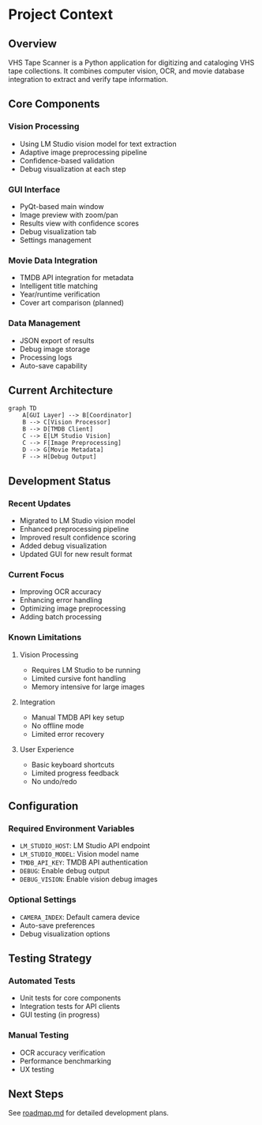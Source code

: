 # Project Context

## Overview
VHS Tape Scanner is a Python application for digitizing and cataloging VHS tape collections. It combines computer vision, OCR, and movie database integration to extract and verify tape information.

## Core Components

### Vision Processing
- Using LM Studio vision model for text extraction
- Adaptive image preprocessing pipeline
- Confidence-based validation
- Debug visualization at each step

### GUI Interface
- PyQt-based main window
- Image preview with zoom/pan
- Results view with confidence scores
- Debug visualization tab
- Settings management

### Movie Data Integration
- TMDB API integration for metadata
- Intelligent title matching
- Year/runtime verification
- Cover art comparison (planned)

### Data Management
- JSON export of results
- Debug image storage
- Processing logs
- Auto-save capability

## Current Architecture

```mermaid
graph TD
    A[GUI Layer] --> B[Coordinator]
    B --> C[Vision Processor]
    B --> D[TMDB Client]
    C --> E[LM Studio Vision]
    C --> F[Image Preprocessing]
    D --> G[Movie Metadata]
    F --> H[Debug Output]
```

## Development Status

### Recent Updates
- Migrated to LM Studio vision model
- Enhanced preprocessing pipeline
- Improved result confidence scoring
- Added debug visualization
- Updated GUI for new result format

### Current Focus
- Improving OCR accuracy
- Enhancing error handling
- Optimizing image preprocessing
- Adding batch processing

### Known Limitations
1. Vision Processing
   - Requires LM Studio to be running
   - Limited cursive font handling
   - Memory intensive for large images

2. Integration
   - Manual TMDB API key setup
   - No offline mode
   - Limited error recovery

3. User Experience
   - Basic keyboard shortcuts
   - Limited progress feedback
   - No undo/redo

## Configuration

### Required Environment Variables
- `LM_STUDIO_HOST`: LM Studio API endpoint
- `LM_STUDIO_MODEL`: Vision model name
- `TMDB_API_KEY`: TMDB API authentication
- `DEBUG`: Enable debug output
- `DEBUG_VISION`: Enable vision debug images

### Optional Settings
- `CAMERA_INDEX`: Default camera device
- Auto-save preferences
- Debug visualization options

## Testing Strategy

### Automated Tests
- Unit tests for core components
- Integration tests for API clients
- GUI testing (in progress)

### Manual Testing
- OCR accuracy verification
- Performance benchmarking
- UX testing

## Next Steps
See [roadmap.md](roadmap.md) for detailed development plans.
